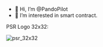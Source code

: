 - 👋 Hi, I’m @PandoPilot
- 👀 I’m interested in smart contract.

PSR Logo 32x32:

![psr_32x32](https://user-images.githubusercontent.com/96759127/166615643-90ac3a81-13ae-4b1a-a645-b9897c35e312.png)
